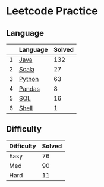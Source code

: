 # Leetcode Practice

## Language
| |Language|Solved|
|---|---|---|
|1|<a href='https://github.com/barneywill/leetcode/tree/master/leetcode/src/java'>Java</a>|132|
|2|<a href='https://github.com/barneywill/leetcode/tree/master/leetcode/src/scala'>Scala</a>|27|
|3|<a href='https://github.com/barneywill/leetcode/tree/master/leetcode/src/python'>Python</a>|63|
|4|<a href='https://github.com/barneywill/leetcode/tree/master/leetcode/src/pandas'>Pandas</a>|8|
|5|<a href='https://github.com/barneywill/leetcode/tree/master/leetcode/src/sql'>SQL</a>|16|
|6|<a href='https://github.com/barneywill/leetcode/tree/master/leetcode/src/shell'>Shell</a>|1|

## Difficulty
|Difficulty|Solved|
|---|---|
|Easy|76|
|Med|90|
|Hard|11|
